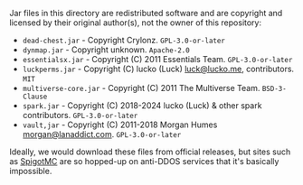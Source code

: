 Jar files in this directory are redistributed software and are copyright and
licensed by their original author(s), not the owner of this repository:

* `dead-chest.jar` - Copyright Crylonz. `GPL-3.0-or-later`
* `dynmap.jar` - Copyright unknown. `Apache-2.0`
* `essentialsx.jar` - Copyright (C) 2011  Essentials Team. `GPL-3.0-or-later`
* `luckperms.jar` - Copyright (C) lucko (Luck) <luck@lucko.me>, contributors.
  `MIT`
* `multiverse-core.jar` - Copyright (C) 2011 The Multiverse Team. `BSD-3-Clause`
* `spark.jar` - Copyright (C) 2018-2024 lucko (Luck) & other spark
  contributors. `GPL-3.0-or-later`
* `vault,jar` - Copyright (C) 2011-2018 Morgan Humes <morgan@lanaddict.com>.
  `GPL-3.0-or-later`

Ideally, we would download these files from official releases, but sites
such as [SpigotMC](https://www.spigotmc.org/) are so hopped-up on anti-DDOS
services that it's basically impossible.
